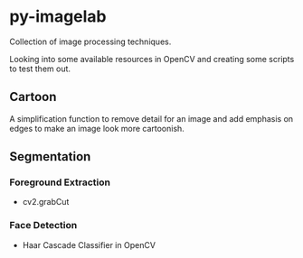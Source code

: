 # py-imagelab

Collection of image processing techniques.

Looking into some available resources in OpenCV and creating some scripts to test them out.

## Cartoon
A simplification function to remove detail for an image and add emphasis on edges to make an image look more cartoonish.

## Segmentation

### Foreground Extraction

* cv2.grabCut

### Face Detection

* Haar Cascade Classifier in OpenCV